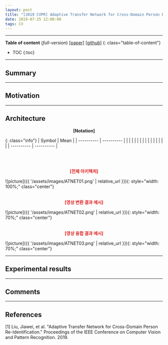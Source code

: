```yaml
---
layout: post
title: "[2019 CVPR] Adaptive Transfer Network for Cross-Domain Person Re-Identification"
date: 2019-07-25 12:00:00
tags: CV 
---
```


<!--more-->

---

**Table of content** (*full-version*)
[[paper]]() [[github]]()
{: class="table-of-content"}
* TOC
{:toc}

---

## Summary

---

## Motivation

---

## Architecture


<p align="center" style="font-weight: bold;">
[Notation]
</p>

{: class="info"}
| Symbol | Mean |
| ---------- | ---------- |
|  |  |
|  |  |
|  |  |
|  |  |
|  |  |
| ---------- | ---------- |

<br/>



<br/>
<p align="center" style="color: #e01f1f; font-weight: bold;">[전체 아키텍처]</p>
![picture]({{ '/assets/images/ATNET01.png' | relative_url }}){: style="width: 100%;" class="center"}
<br/>


<br/>
<p align="center" style="color: #e01f1f; font-weight: bold;">[영상 변환 결과 예시]</p>
![picture]({{ '/assets/images/ATNET02.png' | relative_url }}){: style="width: 70%;" class="center"}
<br/>


<br/>
<p align="center" style="color: #e01f1f; font-weight: bold;">[영상 융합 결과 예시]</p>
![picture]({{ '/assets/images/ATNET03.png' | relative_url }}){: style="width: 70%;" class="center"}
<br/>

---
  
## Experimental results

---

## Comments

---

## References

[1] Liu, Jiawei, et al. "Adaptive Transfer Network for Cross-Domain Person Re-Identification." Proceedings of the IEEE Conference on Computer Vision and Pattern Recognition. 2019.
